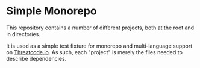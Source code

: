 # Simple Monorepo

This repository contains a number of different projects, both at the root and in directories.

It is used as a simple test fixture for monorepo and multi-language support on [Threatcode.io](https://threatcode.github.io). As such, each "project" is merely the files needed to describe dependencies.
